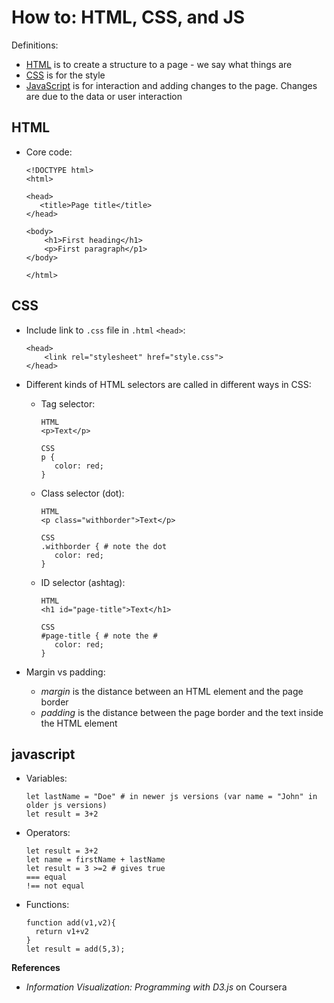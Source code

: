 # How to: HTML, CSS, and JS

Definitions:  
- [HTML](#html) is to create a structure to a page - we say what things are   
- [CSS](#css) is for the style  
- [JavaScript](#javascript) is for interaction and adding changes to the page. Changes are due to the data or user interaction  


## HTML   
- Core code:   

  ```
  <!DOCTYPE html>
  <html>
  
  <head>
     <title>Page title</title>
  </head>
  
  <body>
      <h1>First heading</h1>
      <p>First paragraph</p1>
  </body>
  
  </html>
  ```

## CSS  

- Include link to `.css` file in `.html` `<head>`:  
  ```
  <head> 
      <link rel="stylesheet" href="style.css">
  </head>
  ```

- Different kinds of HTML selectors are called in different ways in CSS:  
  - Tag selector:   
    ```
    HTML
    <p>Text</p>
    
    CSS
    p {
       color: red;
    }
    ```  
  - Class selector (dot):  
    ```
    HTML
    <p class="withborder">Text</p>
    
    CSS
    .withborder { # note the dot
       color: red;
    }
    ``` 
  - ID selector (ashtag):  
    ```
    HTML
    <h1 id="page-title">Text</h1>
    
    CSS
    #page-title { # note the #
       color: red;
    }
    ```   
    
- Margin vs padding:  
  - *margin* is the distance between an HTML element and the page border  
  - *padding* is the distance between the page border and the text inside the HTML element  

## javascript    
- Variables:  
  ```
  let lastName = "Doe" # in newer js versions (var name = "John" in older js versions)  
  let result = 3+2 
  ```
- Operators:  
  ```
  let result = 3+2  
  let name = firstName + lastName
  let result = 3 >=2 # gives true
  === equal
  !== not equal
  ```
- Functions:    
  ```
  function add(v1,v2){
    return v1+v2
  }
  let result = add(5,3);
  ```
 
**References**  
- *Information Visualization: Programming with D3.js* on Coursera  
 
